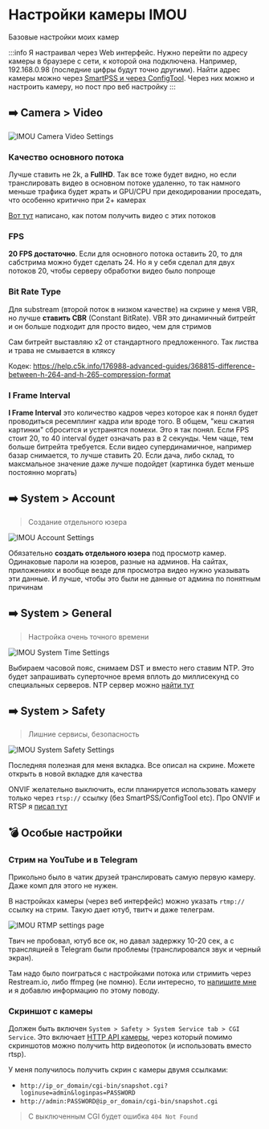 
# Настройки камеры IMOU

Базовые настройки моих камер

:::info
Я настраивал через Web интерфейс. Нужно перейти по адресу камеры в браузере с сети, к которой она подключена. Например, 192.168.0.98 (последние цифры будут точно другими). Найти адрес камеры можно через [SmartPSS и через ConfigTool](apps/README.md). Через них можно и настроить камеру, но пост про веб настройку
:::

## ➡️ Camera > Video

![IMOU Camera Video Settings](https://i.imgur.com/MaaaQht.png)

### Качество основного потока

Лучше ставить не 2k, а **FullHD**. Так все тоже будет видно, но если транслировать видео в основном потоке удаленно, то так намного меньше трафика будет жрать и GPU/CPU при декодировании проседать, что особенно критично при 2+ камерах

[Вот тут](connection.md) написано, как потом получить видео с этих потоков

### FPS

**20 FPS достаточно**. Если для основного потока оставить 20, то для сабстрима можно будет сделать 24. Но я у себя сделал для двух потоков 20, чтобы серверу обработки видео было попроще

### Bit Rate Type

Для substream (второй поток в низком качестве) на скрине у меня VBR, но лучше **ставить CBR** (Constant BitRate). VBR это динамичный битрейт и он больше подходит для просто видео, чем для стримов

Сам битрейт выставляю x2 от стандартного предложенного. Так листва и трава не смывается в кляксу

Кодек: https://help.c5k.info/176988-advanced-guides/368815-difference-between-h-264-and-h-265-compression-format

### I Frame Interval

**I Frame Interval** это количество кадров через которое как я понял будет проводиться ресемплинг кадра или вроде того. В общем, "кеш сжатия картинки" сбросится и устранятся помехи. Это я так понял. Если FPS стоит 20, то 40 interval будет означать раз в 2 секунды. Чем чаще, тем больше битрейта требуется. Если видео супердинамичное, например базар снимается, то лучше ставить 20. Если дача, либо склад, то максмальное значение даже лучше подойдет (картинка будет меньше постоянно моргать)

## ➡️ System > Account

> Создание отдельного юзера

![IMOU Account Settings](https://i.imgur.com/uhA6x1A.png)

Обязательно **создать отдельного юзера** под просмотр камер. Одинаковые пароли на юзеров, разные на админов. На сайтах, приложениях и вообще везде для просмотра видео нужно указывать эти данные. И лучше, чтобы это были не данные от админа по понятным причинам

## ➡️ System > General

> Настройка очень точного времени

![IMOU System Time Settings](https://i.imgur.com/LvxiRtt.png)

Выбираем часовой пояс, снимаем DST и вместо него ставим NTP. Это будет запрашивать суперточное время вплоть до миллисекунд со специальных серверов. NTP сервер можно [найти тут](https://www.ntppool.org/zone/europe)

## ➡️ System > Safety

> Лишние сервисы, безопасность

![IMOU System Safety Settings](https://i.imgur.com/52MyQq9.png)

Последняя полезная для меня вкладка. Все описал на скрине. Можете открыть в новой вкладке для качества

ONVIF желательно выключить, если планируется использовать камеру только через `rtsp://` ссылку (без SmartPSS/ConfigTool etc). Про ONVIF и RTSP я [писал тут](connection.md)

## 💣 Особые настройки

### Стрим на YouTube и в Telegram

Прикольно было в чатик друзей транслировать самую первую камеру. Даже комп для этого не нужен.

В настройках камеры (через веб интерфейс) можно указать `rtmp://` ссылку на стрим. Такую дает ютуб, твитч и даже телеграм.

![IMOU RTMP settings page](https://i.imgur.com/DmttCes.png)

Твич не пробовал, ютуб все ок, но давал задержку 10-20 сек, а с трансляцией в Telegram были проблемы (транслировался звук и черный экран).

Там надо было поиграться с настройками потока или стримить через Restream.io, либо ffmpeg (не помню). Если интересно, то [напишите мне](/about) и я добавлю информацию по этому поводу.

### Скриншот с камеры

Должен быть включен `System > Safety > System Service tab > CGI Service`. Это включает [HTTP API камеры](http://ftp.asm.cz/Dahua/kamerove_systemy/SDK&API/CGI_snapshot,stream.pdf), через который помимо скриншотов можно получить http видеопоток (и использовать вместо rtsp).

У меня получилось получить скрин с камеры двумя ссылками:

- `http://ip_or_domain/cgi-bin/snapshot.cgi?loginuse=admin&loginpas=PASSWORD`
- `http://admin:PASSWORD@ip_or_domain/cgi-bin/snapshot.cgi`

> С выключенным CGI будет ошибка `404 Not Found`

